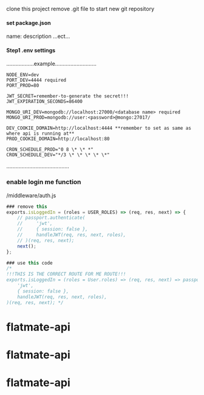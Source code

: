clone this project
remove .git file to start new git repository

#### set package.json

name:
description
...ect...

#### Step1 .env settings

..................example...........................

```
NODE_ENV=dev
PORT_DEV=4444 required
PORT_PROD=80

JWT_SECRET=remember-to-generate the secret!!!
JWT_EXPIRATION_SECONDS=86400

MONGO_URI_DEV=mongodb://localhost:27000/<database name> required
MONGO_URI_PROD=mongodb://user:<password>@mongo:27017/

DEV_COOKIE_DOMAIN=http://localhost:4444 **remember to set as same as where api is running at**
PROD_COOKIE_DOMAIN=http://localhost:80

CRON_SCHEDULE_PROD="0 8 \* \* *"
CRON_SCHEDULE_DEV="*/3 \* \* \* \* \*"
```

.........................................

### enable login me function

/middleware/auth.js

```javascript
### remove this
exports.isLoggedIn = (roles = USER_ROLES) => (req, res, next) => {
    // passport.authenticate(
    //     'jwt',
    //     { session: false },
    //     handleJWT(req, res, next, roles),
    // )(req, res, next);
    next();
};

### use this code
/*
!!!THIS IS THE CORRECT ROUTE FOR ME ROUTE!!!
exports.isLoggedIn = (roles = User.roles) => (req, res, next) => passport.authenticate(
    'jwt',
    { session: false },
    handleJWT(req, res, next, roles),
)(req, res, next); */
```
# flatmate-api
# flatmate-api
# flatmate-api
